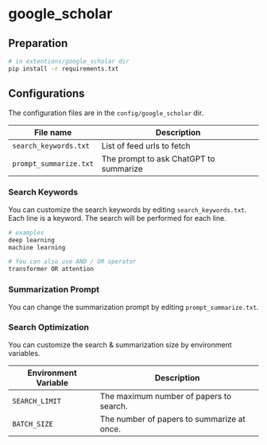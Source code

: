 # google_scholar
## Preparation
```bash
# in extentions/google_scholar dir
pip install -r requirements.txt
```

## Configurations
The configuration files are in the `config/google_scholar` dir.

| File name | Description |
|----------|-------------|
|`search_keywords.txt`        |List of feed urls to fetch|
|`prompt_summarize.txt` |The prompt to ask ChatGPT to summarize|

### Search Keywords
You can customize the search keywords by editing `search_keywords.txt`.  
Each line is a keyword. The search will be performed for each line.

```python 
# examples
deep learning
machine learning 

# You can also use AND / OR operator
transformer OR attention
```

### Summarization Prompt
You can change the summarization prompt by editing `prompt_summarize.txt`.


### Search Optimization
You can customize the search & summarization size by environment variables.

| Environment Variable | Description |
|----------|-------------|
|`SEARCH_LIMIT`|The maximum number of papers to search.|
|`BATCH_SIZE`|The number of papers to summarize at once.|